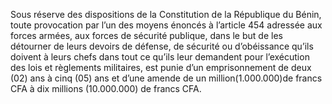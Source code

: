 Sous réserve des dispositions de la Constitution de la République du Bénin, toute provocation par l’un des moyens énoncés à l’article 454 adressée aux forces armées, aux forces de sécurité publique, dans le but de les détourner de leurs devoirs de défense, de sécurité ou d’obéissance qu’ils doivent à leurs chefs dans tout ce qu’ils leur demandent pour l’exécution des lois et règlements militaires, est punie d’un emprisonnement de deux (02) ans à cinq (05) ans et d’une amende de un million(1.000.000)de francs CFA à dix millions (10.000.000) de francs CFA.